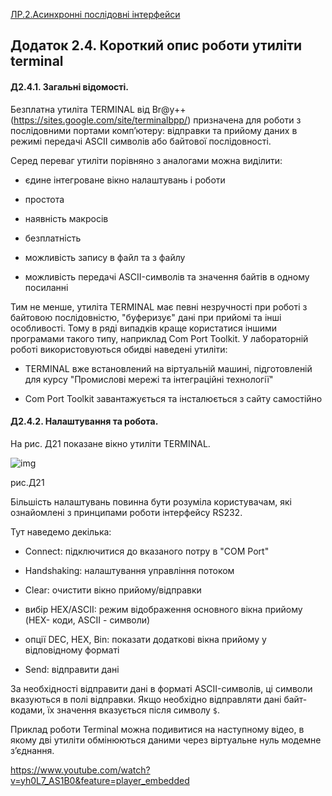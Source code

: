 [ЛР.2.Асинхронні послідовні інтерфейси](lab2.md)

## Додаток 2.4. Короткий опис роботи утиліти terminal

#### Д2.4.1. Загальні відомості. 

Безплатна утиліта TERMINAL від Br@y++ (https://sites.google.com/site/terminalbpp/) призначена для роботи з послідовними портами комп’ютеру: відправки та прийому даних в режимі передачі ASCII символів або байтової послідовності.     

Серед переваг утиліти порівняно з аналогами можна виділити:

- єдине інтегроване вікно налаштувань і роботи

- простота

- наявність макросів

- безплатність

- можливість запису в файл та з файлу

- можливість передачі ASCII-символів та значення байтів в одному посиланні 

Тим не менше, утиліта TERMINAL має певні незручності при роботі з байтовою послідовністю, "буферизує" дані при прийомі та інші особливості. Тому в ряді випадків краще користатися іншими програмами такого типу, наприклад Com Port Toolkit. У лабораторній роботі використовуються обидві наведені утиліти:

- TERMINAL вже встановлений на віртуальній машині, підготовленій для курсу "Промислові мережі та інтеграційні технології"

- Com Port Toolkit завантажується та інсталюється з сайту самостійно

#### Д2.4.2. Налаштування та робота. 

На рис. Д21 показане вікно утиліти TERMINAL. 

![img](media2/Д21.png)

рис.Д21

Більшість налаштувань повинна бути розуміла користувачам, які ознайомлені з принципами роботи інтерфейсу RS232. 

Тут наведемо декілька:

- Connect: підключитися до вказаного потру в "COM Port" 

- Handshaking: налаштування управління потоком

- Clear: очистити вікно прийому/відправки

- вибір HEX/ASCII: режим відображення основного вікна прийому (HEX- коди, ASCII - символи)

- опції DEC, HEX, Bin: показати додаткові вікна прийому у відповідному форматі 

- Send: відправити дані

За необхідності відправити дані в форматі ASCII-символів, ці символи вказуються в полі відправки. Якщо необхідно відправляти дані байт-кодами, їх значення вказується після символу `$`.    

Приклад роботи Terminal можна подивитися на наступному відео, в якому дві утиліти обмінюються даними через віртуальне нуль модемне з’єднання.  

<https://www.youtube.com/watch?v=yh0L7_AS1B0&feature=player_embedded>